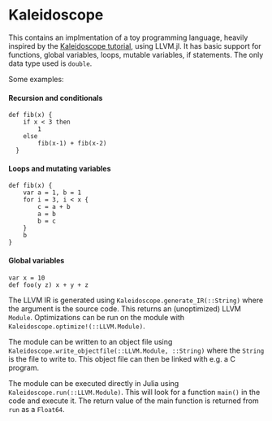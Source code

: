 # Kaleidoscope

This contains an implmentation of a toy programming language, heavily inspired by the [Kaleidoscope tutorial](https://llvm.org/docs/tutorial/), using LLVM.jl.
It has basic support for functions, global variables, loops, mutable variables, if statements. The only data type used is `double`.


Some examples:

#### Recursion and conditionals

```
def fib(x) {
    if x < 3 then
        1
    else
        fib(x-1) + fib(x-2)
  }
```

#### Loops and mutating variables
```
def fib(x) {
    var a = 1, b = 1
    for i = 3, i < x {
        c = a + b
        a = b
        b = c
    }
    b
}
```

#### Global variables

```
var x = 10
def foo(y z) x + y + z
```

The LLVM IR is generated using `Kaleidoscope.generate_IR(::String)` where the argument is the source code.
This returns an (unoptimized) LLVM `Module`. Optimizations can be run on the module with `Kaleidoscope.optimize!(::LLVM.Module)`.

The module can be written to an object file using `Kaleidoscope.write_objectfile(::LLVM.Module, ::String)` where the `String` is the file to write to.
This object file can then be linked with e.g. a C program.

The module can be executed directly in Julia using `Kaleidoscope.run(::LLVM.Module)`. This will look for a function `main()` in the code and execute it. The return value of the main function is returned from `run` as a `Float64`.


